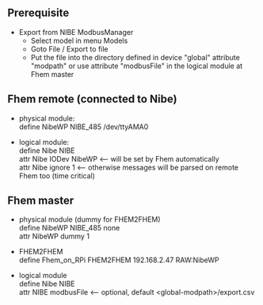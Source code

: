 Prerequisite
------------

- Export from NIBE ModbusManager
  - Select model in menu Models
  - Goto File / Export to file
  - Put the file into the directory defined in device "global" attribute "modpath" or use attribute "modbusFile" in the logical module at Fhem master

Fhem remote (connected to Nibe)
-------------------------------

- physical module:<br>
define NibeWP NIBE_485 /dev/ttyAMA0

- logical module:<br>
define Nibe NIBE<br>
attr Nibe IODev NibeWP   &lt;-- will be set by Fhem automatically<br>
attr Nibe ignore 1       &lt;-- otherwise messages will be parsed on remote Fhem too (time critical)

Fhem master
-----------

- physical module (dummy for FHEM2FHEM)<br>
define NibeWP NIBE_485 none<br>
attr NibeWP dummy 1

- FHEM2FHEM<br>
define Fhem_on_RPi FHEM2FHEM 192.168.2.47 RAW:NibeWP

- logical module<br>
define Nibe NIBE<br>
attr NIBE modbusFile <absolute file path>   &lt;-- optional, default &lt;global-modpath&gt;/export.csv
